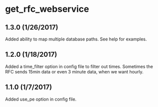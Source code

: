 get_rfc_webservice
==================
1.3.0 (1/26/2017)
-----------------
Added ability to map multiple database paths. See help for examples.

1.2.0 (1/18/2017)
-----------------
Added a time_filter option in config file to filter out times. Sometimes the RFC sends 15min data or even 3 minute data, when we want hourly.

1.1.0 (1/7/2017)
---------------
Added use_pe option in config file.
